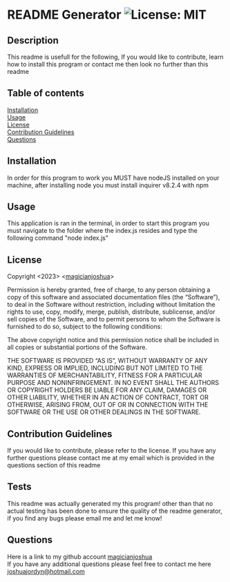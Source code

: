 # README Generator ![License: MIT](https://img.shields.io/badge/License-MIT-blue.svg)
## Description <br>
This readme is usefull for the following, If you would like to contribute, learn how to install this program or contact me then look no further than this readme <br>
## Table of contents <br>
[Installation](#installation-) <br>
[Usage](#usage-) <br>
[License](#license-) <br>
[Contribution Guidelines](#Contribution-Guidelines-) <br>
[Questions](#questions-) <br>

## Installation <br>
In order for this program to work you MUST have nodeJS installed on your machine, after installing node you must install inquirer v8.2.4 with npm <br>
## Usage <br>
This application is ran in the terminal, in order to start this program you must navigate to the folder where the index.js resides and type the following command "node index.js" <br>
## License <br>
Copyright <2023> <[magicianjoshua](https://github.com/magicianjoshua)> <br>
        

Permission is hereby granted, free of charge, to any person obtaining a copy 
of this software and associated documentation files (the “Software”), 
to deal in the Software without restriction, including without limitation the 
rights to use, copy, modify, merge, publish, distribute, sublicense, and/or sell 
copies of the Software, and to permit persons to whom the Software is furnished to
do so, subject to the following conditions:

The above copyright notice and this permission notice shall be included in all copies or substantial
portions of the Software. 
        
THE SOFTWARE IS PROVIDED “AS IS”, WITHOUT WARRANTY OF ANY KIND, 
EXPRESS OR IMPLIED, INCLUDING BUT NOT LIMITED TO THE WARRANTIES OF MERCHANTABILITY, 
FITNESS FOR A PARTICULAR PURPOSE AND NONINFRINGEMENT. IN NO EVENT SHALL THE AUTHORS OR COPYRIGHT HOLDERS 
BE LIABLE FOR ANY CLAIM, DAMAGES OR OTHER LIABILITY, WHETHER IN AN ACTION OF CONTRACT, TORT
OR OTHERWISE, ARISING FROM, OUT OF OR IN CONNECTION WITH THE SOFTWARE OR THE USE OR OTHER DEALINGS IN THE SOFTWARE. <br> 
## Contribution Guidelines <br> 
If you would like to contribute, please refer to the license. If you have any further questions please contact me at my email which is provided in the questions section of this readme <br>
## Tests <br>
This readme was actually generated my this program! other than that no actual testing has been done to ensure the quality of the readme generator, if you find any bugs please email me and let me know!
## Questions <br> 
Here is a link to my github account [magicianjoshua](https://github.com/magicianjoshua) <br>
If you have any additional questions please feel free to contact me here joshuajordyn@hotmail.com
